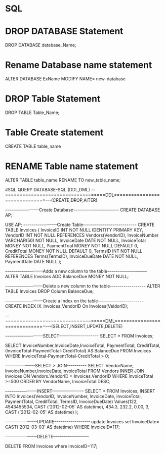 # SQL
# DROP DATABASE Statement
  DROP DATABASE database_Name;
# Rename Database name statement
  ALTER DATABASE ExName MODIFY NAME= new-database

# DROP Table Statement
  DROP TABLE Table_Name;
# Table Create statement
   CREATE TABLE table_name
# RENAME Table name statement
  ALTER TABLE table_name RENAME TO new_table_name; 








#SQL QUERY
DATABASE-SQL (DDL,DML)
--===================================DDL==============================---(CREATE,DROP,AITER)

-----------------Create Database-----------------------
CREATE DATABASE AP;

USE AP;
-----------------Create Table---------------------------
CREATE TABLE Invoices
(
InvoiceID         INT         NOT NULL IDENTITY PRIMARY KEY,
VendorID          INT         NOT NULL REFERENCES Vendors(VendorID),
InvoiceNumber     VARCHAR(50) NOT NULL,
InvoiceDate       DATE        NOT NULL,
InvoiceTotal      MONEY       NOT NULL,
PaymentToal       MONEY       NOT NULL DEFAULT 0,
CreditTotal       MONEY       NOT NULL DEFAULT 0,
TermsID           INT         NOT NULL REFERENCES Terms(TermsID),
InvoiceDueDate    DATE        NOT NULL,
PaymentDate       DATE        NULL
);

-------------------Adds a new column to the table--------------------
ALTER TABLE Invoices 
ADD BalanceDue MONEY NOT NULL;

-------------------Delete a new column to the table------------------
ALTER TABLE Invoices 
DROP Column BalanceDue;

-------------------Create a Index on the table-----------------------
CREATE INDEX IX_Invoices_VendorID
       On Invoices(VeldorID);  
	   



--===================================DML==============================---(SELECT,INSERT,UPDATE,DELETE)

-------------------SELECT--------------------
SELECT * FROM Invoices;

SELECT InvoiceNumber,InvoiceDate,InvoiceTotal, PaymentTotal, CreditTotal,
(InvoiceTotal-PaymentTotal-CreditTotal) AS BalanceDue
FROM Invoices
WHERE InvoiceTotal-PaymentTotal-CreditTotal > 0;

---------------SELECT > JOIN----------
SELECT VendorName, InvoiceNumber,InvoiceDate,InvoiceTotal FROM Vendors 
INNER JOIN Invoices 
ON Vendors.VendorID = Invoices.VendorID
WHERE InvoiceTotal >=500
ORDER BY VendorName, InvoiceTotal DESC;

----------------INSERT----------------
SELECT * FROM Invoices;
INSERT INTO Invoices(VendorID, InvoiceNumber, InvoiceDate, InvoiceTotal, PaymentTotal, CreditTotal, TermsID, InvoiceDueDate)
Values(122, 4543455534, CAST ('2012-02-05' AS datetime), 434.3, 232.2, 0.00, 3,  CAST ('2012-02-05' AS datetime) );

----------------UPDARE------------------
update Invoices 
set InvoiceDate= CAST('2012-03-03' AS datetime)
WHERE InvoiceID=117;

----------------DELETE------------------

DELETE FROM Invoices where InvoiceID=117;

